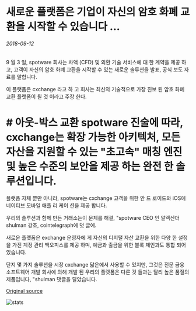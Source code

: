 # 새로운 플랫폼은 기업이 자신의 암호 화폐 교환을 시작할 수 있습니다 ...

###### 2018-09-12

9 월 3 일, spotware 회사는 차액 (CFD) 및 외환 기술 서비스에 대 한 계약을 제공 하 고, 고객이 자신의 암호 화폐 교환을 시작할 수 있는 새로운 솔루션을 발표, 공식 보도 자료를 말합니다.

이 플랫폼은 cxchange 라고 하 고 회사는 최신의 기술적으로 가장 진보 된 암호 화폐 교환 플랫폼이 될 것 이라고 주장 한다.

# # 아웃-박스 교환 spotware 진술에 따라, cxchange는 확장 가능한 아키텍처, 모든 자산을 지원할 수 있는 "초고속" 매칭 엔진 및 높은 수준의 보안을 제공 하는 완전 한 솔루션입니다.

플랫폼 자체 뿐만 아니라, spotware는 cxchange 고객을 위한 안 드 로이드와 iOS에 네이티브 모바일 애플 리 케이 션을 제공 합니다.

우리의 솔루션과 함께 만든 거래소는이 문제를 해결, "spotware CEO 인 알렉산더 shulman 강조, cointelegraph에 덧 글에.

새로운 플랫폼은 exchange 운영자에 게 자신의 디지털 자산 교환을 위한 다양 한 설정을 가진 계정 관리 백오피스를 제공 하며, 예금과 출금을 위한 블록 체인과도 통합 되어 있습니다.

단지 몇 가지 솔루션을 시장 cxchange 닮은에서 사용할 수 있지만, 그것은 전문 금융 소프트웨어 개발 회사에 의해 개발 된 우리의 플랫폼은 다른 것 들과는 달리 높은 품질의 제품입니다, "shulman 댓글을 달았습니다.

[Original source](https://cointelegraph.com/news/new-platform-allows-businesses-to-launch-their-own-cryptocurrency-exchange)

![stats](https://c.statcounter.com/11760860/0/a89fa40b/1/ "stats")